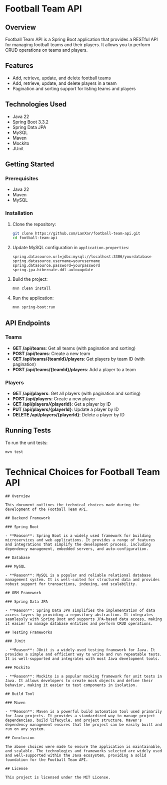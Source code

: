 # Football Team API

## Overview

Football Team API is a Spring Boot application that provides a RESTful API for managing football teams and their players. It allows you to perform CRUD operations on teams and players.

## Features

- Add, retrieve, update, and delete football teams
- Add, retrieve, update, and delete players in a team
- Pagination and sorting support for listing teams and players

## Technologies Used

- Java 22
- Spring Boot 3.3.2
- Spring Data JPA
- MySQL
- Maven
- Mockito
- JUnit

## Getting Started

### Prerequisites

- Java 22
- Maven
- MySQL

### Installation

1. Clone the repository:
   ```bash
   git clone https://github.com/LanXar/football-team-api.git
   cd football-team-api
   ```

2. Update MySQL configuration in `application.properties`:
   ```properties
   spring.datasource.url=jdbc:mysql://localhost:3306/yourdatabase
   spring.datasource.username=yourusername
   spring.datasource.password=yourpassword
   spring.jpa.hibernate.ddl-auto=update
   ```

3. Build the project:
   ```bash
   mvn clean install
   ```

4. Run the application:
   ```bash
   mvn spring-boot:run
   ```

## API Endpoints

### Teams

- **GET /api/teams**: Get all teams (with pagination and sorting)
- **POST /api/teams**: Create a new team
- **GET /api/teams/{teamId}/players**: Get players by team ID (with pagination)
- **POST /api/teams/{teamId}/players**: Add a player to a team

### Players

- **GET /api/players**: Get all players (with pagination and sorting)
- **POST /api/players**: Create a new player
- **GET /api/players/{playerId}**: Get a player by ID
- **PUT /api/players/{playerId}**: Update a player by ID
- **DELETE /api/players/{playerId}**: Delete a player by ID

## Running Tests

To run the unit tests:
```bash
mvn test
```

# Technical Choices for Football Team API
```
## Overview

This document outlines the technical choices made during the development of the Football Team API.

## Backend Framework

### Spring Boot

- **Reason**: Spring Boot is a widely used framework for building microservices and web applications. It provides a range of features and integrations that simplify the development process, including dependency management, embedded servers, and auto-configuration.

## Database

### MySQL

- **Reason**: MySQL is a popular and reliable relational database management system. It is well-suited for structured data and provides robust support for transactions, indexing, and scalability.

## ORM Framework

### Spring Data JPA

- **Reason**: Spring Data JPA simplifies the implementation of data access layers by providing a repository abstraction. It integrates seamlessly with Spring Boot and supports JPA-based data access, making it easier to manage database entities and perform CRUD operations.

## Testing Frameworks

### JUnit

- **Reason**: JUnit is a widely-used testing framework for Java. It provides a simple and efficient way to write and run repeatable tests. It is well-supported and integrates with most Java development tools.

### Mockito

- **Reason**: Mockito is a popular mocking framework for unit tests in Java. It allows developers to create mock objects and define their behavior, making it easier to test components in isolation.

## Build Tool

### Maven

- **Reason**: Maven is a powerful build automation tool used primarily for Java projects. It provides a standardized way to manage project dependencies, build lifecycle, and project structure. Maven's dependency management ensures that the project can be easily built and run on any system.

## Conclusion

The above choices were made to ensure the application is maintainable, and scalable. The technologies and frameworks selected are widely used and well-supported within the Java ecosystem, providing a solid foundation for the Football Team API.

## License

This project is licensed under the MIT License.
```
